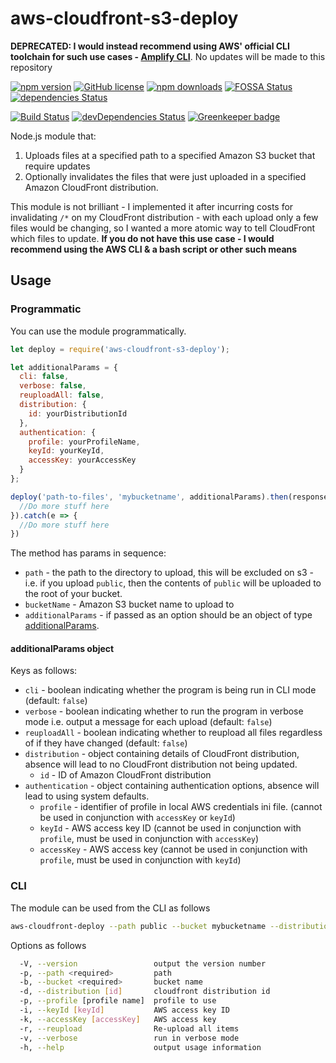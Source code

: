# aws-cloudfront-s3-deploy

**DEPRECATED: I would instead recommend using AWS' official CLI toolchain for such use cases - [Amplify CLI](https://github.com/aws-amplify/amplify-cli)**. No updates will be made to this repository

[![npm version](https://img.shields.io/npm/v/aws-cloudfront-s3-deploy.svg)](https://www.npmjs.com/package/gitinspector-csv)
[![GitHub license](https://img.shields.io/badge/license-MIT-blue.svg)](https://raw.githubusercontent.com/ReidWeb/GitInspector-CSV/master/LICENSE)
[![npm downloads](https://img.shields.io/npm/dm/aws-cloudfront-s3-deploy.svg)](https://www.npmjs.com/package/gitinspector-csv)
[![FOSSA Status](https://app.fossa.io/api/projects/git%2Bgithub.com%2FReidWeb%2Faws-cloudfront-s3-deploy.svg?type=shield)](https://app.fossa.io/projects/git%2Bgithub.com%2FReidWeb%2Faws-cloudfront-s3-deploy?ref=badge_shield)
[![dependencies Status](https://david-dm.org/reidweb/aws-cloudfront-s3-deploy/status.svg)](https://david-dm.org/reidweb/aws-cloudfront-s3-deploy)

[![Build Status](https://travis-ci.com/ReidWeb/aws-cloudfront-s3-deploy.svg?branch=master)](https://travis-ci.com/ReidWeb/aws-cloudfront-s3-deploy)
[![devDependencies Status](https://david-dm.org/reidweb/aws-cloudfront-s3-deploy/dev-status.svg)](https://david-dm.org/reidweb/GitInspector-CSV?type=dev)
[![Greenkeeper badge](https://badges.greenkeeper.io/ReidWeb/aws-cloudfront-s3-deploy.svg)](https://greenkeeper.io/)

Node.js module that:
1. Uploads files at a specified path to a specified Amazon S3 bucket that require updates
1. Optionally invalidates the files that were just uploaded in a specified Amazon CloudFront distribution.

This module is not brilliant - I implemented it after incurring costs for invalidating `/*` on my CloudFront distribution - with each upload only a few files would be changing, so I wanted a more atomic way to tell CloudFront which files to update. **If you do not have this use case - I would recommend using the AWS CLI & a bash script or other such means**

## Usage

### Programmatic
You can use the module programmatically.

```javascript
let deploy = require('aws-cloudfront-s3-deploy');

let additionalParams = {
  cli: false,
  verbose: false,
  reuploadAll: false,
  distribution: {
    id: yourDistributionId
  },
  authentication: {
    profile: yourProfileName,
    keyId: yourKeyId,
    accessKey: yourAccessKey
  }
};

deploy('path-to-files', 'mybucketname', additionalParams).then(response => {
  //Do more stuff here
}).catch(e => {
  //Do more stuff here
})
```

The method has params in sequence:
* `path` - the path to the directory to upload, this will be excluded on s3 - i.e. if you upload `public`, then the contents of `public` will be uploaded to the root of your bucket.
* `bucketName` - Amazon S3 bucket name to upload to
* `additionalParams` - if passed as an option should be an object of type [additionalParams](#additionalparams-object).

#### additionalParams object

Keys as follows:
* `cli` - boolean indicating whether the program is being run in CLI mode (default: `false`)
* `verbose` - boolean indicating whether to run the program in verbose mode i.e. output a message for each upload (default: `false`)
* `reuploadAll` - boolean indicating whether to reupload all files regardless of if they have changed (default: `false`)
* `distribution` - object containing details of CloudFront distribution, absence will lead to no CloudFront distribution not being updated.
    * `id` - ID of Amazon CloudFront distribution
* `authentication` - object containing authentication options, absence will lead to using system defaults.
    * `profile` - identifier of profile in local AWS credentials ini file. (cannot be used in conjunction with `accessKey` or `keyId`)
    * `keyId` - AWS access key ID (cannot be used in conjunction with `profile`, must be used in conjunction with `accessKey`)
    * `accessKey` - AWS access key (cannot be used in conjunction with `profile`, must be used in conjunction with `keyId`)

### CLI

The module can be used from the CLI as follows

```bash
aws-cloudfront-deploy --path public --bucket mybucketname --distribution ABCDEFGHIJKLM --profile dev 
```

Options as follows
```bash
  -V, --version                 output the version number
  -p, --path <required>         path
  -b, --bucket <required>       bucket name
  -d, --distribution [id]       cloudfront distribution id
  -p, --profile [profile name]  profile to use
  -i, --keyId [keyId]           AWS access key ID
  -k, --accessKey [accessKey]   AWS access key
  -r, --reupload                Re-upload all items
  -v, --verbose                 run in verbose mode
  -h, --help                    output usage information
```

